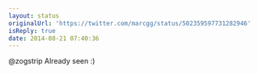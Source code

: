 ```yaml
---
layout: status
originalUrl: 'https://twitter.com/marcgg/status/502359597731282946'
isReply: true
date: 2014-08-21 07:40:36
---
```


@zogstrip Already seen :)
